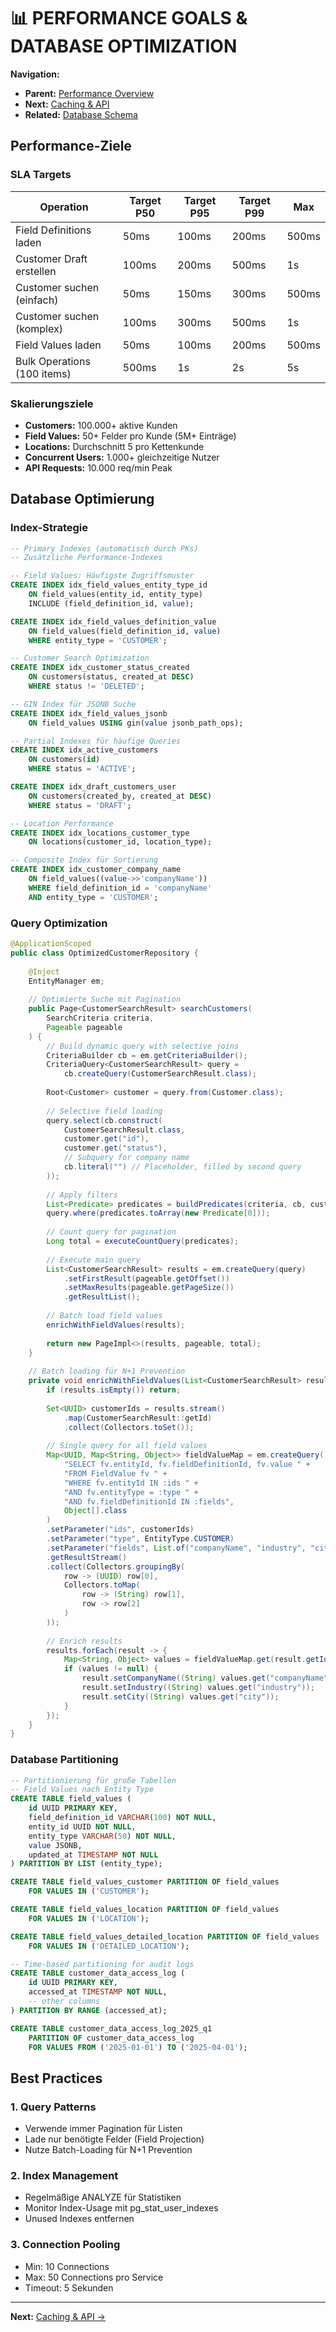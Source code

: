 # 📊 PERFORMANCE GOALS & DATABASE OPTIMIZATION

**Navigation:**
- **Parent:** [Performance Overview](/Users/joergstreeck/freshplan-sales-tool/docs/features/FC-005-CUSTOMER-MANAGEMENT/07-PERFORMANCE/README.md)
- **Next:** [Caching & API](/Users/joergstreeck/freshplan-sales-tool/docs/features/FC-005-CUSTOMER-MANAGEMENT/07-PERFORMANCE/02-caching-api.md)
- **Related:** [Database Schema](/Users/joergstreeck/freshplan-sales-tool/docs/features/FC-005-CUSTOMER-MANAGEMENT/02-BACKEND/04-database.md)

## Performance-Ziele

### SLA Targets

| Operation | Target P50 | Target P95 | Target P99 | Max |
|-----------|------------|------------|------------|-----|
| Field Definitions laden | 50ms | 100ms | 200ms | 500ms |
| Customer Draft erstellen | 100ms | 200ms | 500ms | 1s |
| Customer suchen (einfach) | 50ms | 150ms | 300ms | 500ms |
| Customer suchen (komplex) | 100ms | 300ms | 500ms | 1s |
| Field Values laden | 50ms | 100ms | 200ms | 500ms |
| Bulk Operations (100 items) | 500ms | 1s | 2s | 5s |

### Skalierungsziele

- **Customers:** 100.000+ aktive Kunden
- **Field Values:** 50+ Felder pro Kunde (5M+ Einträge)
- **Locations:** Durchschnitt 5 pro Kettenkunde
- **Concurrent Users:** 1.000+ gleichzeitige Nutzer
- **API Requests:** 10.000 req/min Peak

## Database Optimierung

### Index-Strategie

```sql
-- Primary Indexes (automatisch durch PKs)
-- Zusätzliche Performance-Indexes

-- Field Values: Häufigste Zugriffsmuster
CREATE INDEX idx_field_values_entity_type_id 
    ON field_values(entity_id, entity_type) 
    INCLUDE (field_definition_id, value);

CREATE INDEX idx_field_values_definition_value 
    ON field_values(field_definition_id, value) 
    WHERE entity_type = 'CUSTOMER';

-- Customer Search Optimization
CREATE INDEX idx_customer_status_created 
    ON customers(status, created_at DESC) 
    WHERE status != 'DELETED';

-- GIN Index für JSONB Suche
CREATE INDEX idx_field_values_jsonb 
    ON field_values USING gin(value jsonb_path_ops);

-- Partial Indexes für häufige Queries
CREATE INDEX idx_active_customers 
    ON customers(id) 
    WHERE status = 'ACTIVE';

CREATE INDEX idx_draft_customers_user 
    ON customers(created_by, created_at DESC) 
    WHERE status = 'DRAFT';

-- Location Performance
CREATE INDEX idx_locations_customer_type 
    ON locations(customer_id, location_type);

-- Composite Index für Sortierung
CREATE INDEX idx_customer_company_name 
    ON field_values((value->>'companyName')) 
    WHERE field_definition_id = 'companyName' 
    AND entity_type = 'CUSTOMER';
```

### Query Optimization

```java
@ApplicationScoped
public class OptimizedCustomerRepository {
    
    @Inject
    EntityManager em;
    
    // Optimierte Suche mit Pagination
    public Page<CustomerSearchResult> searchCustomers(
        SearchCriteria criteria,
        Pageable pageable
    ) {
        // Build dynamic query with selective joins
        CriteriaBuilder cb = em.getCriteriaBuilder();
        CriteriaQuery<CustomerSearchResult> query = 
            cb.createQuery(CustomerSearchResult.class);
        
        Root<Customer> customer = query.from(Customer.class);
        
        // Selective field loading
        query.select(cb.construct(
            CustomerSearchResult.class,
            customer.get("id"),
            customer.get("status"),
            // Subquery for company name
            cb.literal("") // Placeholder, filled by second query
        ));
        
        // Apply filters
        List<Predicate> predicates = buildPredicates(criteria, cb, customer);
        query.where(predicates.toArray(new Predicate[0]));
        
        // Count query for pagination
        Long total = executeCountQuery(predicates);
        
        // Execute main query
        List<CustomerSearchResult> results = em.createQuery(query)
            .setFirstResult(pageable.getOffset())
            .setMaxResults(pageable.getPageSize())
            .getResultList();
        
        // Batch load field values
        enrichWithFieldValues(results);
        
        return new PageImpl<>(results, pageable, total);
    }
    
    // Batch loading für N+1 Prevention
    private void enrichWithFieldValues(List<CustomerSearchResult> results) {
        if (results.isEmpty()) return;
        
        Set<UUID> customerIds = results.stream()
            .map(CustomerSearchResult::getId)
            .collect(Collectors.toSet());
        
        // Single query for all field values
        Map<UUID, Map<String, Object>> fieldValueMap = em.createQuery(
            "SELECT fv.entityId, fv.fieldDefinitionId, fv.value " +
            "FROM FieldValue fv " +
            "WHERE fv.entityId IN :ids " +
            "AND fv.entityType = :type " +
            "AND fv.fieldDefinitionId IN :fields",
            Object[].class
        )
        .setParameter("ids", customerIds)
        .setParameter("type", EntityType.CUSTOMER)
        .setParameter("fields", List.of("companyName", "industry", "city"))
        .getResultStream()
        .collect(Collectors.groupingBy(
            row -> (UUID) row[0],
            Collectors.toMap(
                row -> (String) row[1],
                row -> row[2]
            )
        ));
        
        // Enrich results
        results.forEach(result -> {
            Map<String, Object> values = fieldValueMap.get(result.getId());
            if (values != null) {
                result.setCompanyName((String) values.get("companyName"));
                result.setIndustry((String) values.get("industry"));
                result.setCity((String) values.get("city"));
            }
        });
    }
}
```

### Database Partitioning

```sql
-- Partitionierung für große Tabellen
-- Field Values nach Entity Type
CREATE TABLE field_values (
    id UUID PRIMARY KEY,
    field_definition_id VARCHAR(100) NOT NULL,
    entity_id UUID NOT NULL,
    entity_type VARCHAR(50) NOT NULL,
    value JSONB,
    updated_at TIMESTAMP NOT NULL
) PARTITION BY LIST (entity_type);

CREATE TABLE field_values_customer PARTITION OF field_values
    FOR VALUES IN ('CUSTOMER');

CREATE TABLE field_values_location PARTITION OF field_values
    FOR VALUES IN ('LOCATION');

CREATE TABLE field_values_detailed_location PARTITION OF field_values
    FOR VALUES IN ('DETAILED_LOCATION');

-- Time-based partitioning for audit logs
CREATE TABLE customer_data_access_log (
    id UUID PRIMARY KEY,
    accessed_at TIMESTAMP NOT NULL,
    -- other columns
) PARTITION BY RANGE (accessed_at);

CREATE TABLE customer_data_access_log_2025_q1 
    PARTITION OF customer_data_access_log
    FOR VALUES FROM ('2025-01-01') TO ('2025-04-01');
```

## Best Practices

### 1. Query Patterns
- Verwende immer Pagination für Listen
- Lade nur benötigte Felder (Field Projection)
- Nutze Batch-Loading für N+1 Prevention

### 2. Index Management
- Regelmäßige ANALYZE für Statistiken
- Monitor Index-Usage mit pg_stat_user_indexes
- Unused Indexes entfernen

### 3. Connection Pooling
- Min: 10 Connections
- Max: 50 Connections pro Service
- Timeout: 5 Sekunden

---

**Next:** [Caching & API →](/Users/joergstreeck/freshplan-sales-tool/docs/features/FC-005-CUSTOMER-MANAGEMENT/07-PERFORMANCE/02-caching-api.md)